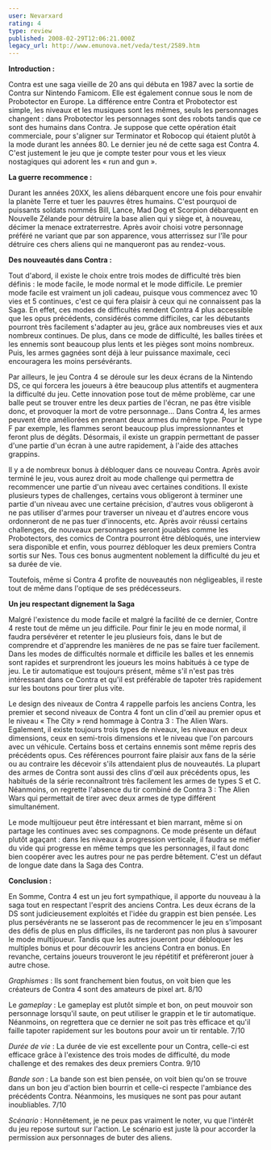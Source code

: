 ```yaml
---
user: Nevarxard
rating: 4
type: review
published: 2008-02-29T12:06:21.000Z
legacy_url: http://www.emunova.net/veda/test/2589.htm
---
```

**Introduction :**  

  

Contra est une saga vieille de 20 ans qui débuta en 1987 avec la sortie de Contra sur Nintendo Famicom. Elle est également connue sous le nom de Probotector en Europe. La différence entre Contra et Probotector est simple, les niveaux et les musiques sont les mêmes, seuls les personnages changent : dans Probotector les personnages sont des robots tandis que ce sont des humains dans Contra. Je suppose que cette opération était commerciale, pour s'aligner sur Terminator et Robocop qui étaient plutôt à la mode durant les années 80\. Le dernier jeu né de cette saga est Contra 4\. C'est justement le jeu que je compte tester pour vous et les vieux nostagiques qui adorent les « run and gun ».  

  

**La guerre recommence :**  

  

Durant les années 20XX, les aliens débarquent encore une fois pour envahir la planète Terre et tuer les pauvres êtres humains. C'est pourquoi de puissants soldats nommés Bill, Lance, Mad Dog et Scorpion débarquent en Nouvelle Zélande pour détruire la base alien qui y siège et, à nouveau, décimer la menace extraterrestre. Après avoir choisi votre personnage préféré ne variant que par son apparence, vous atterrissez sur l'île pour détruire ces chers aliens qui ne manqueront pas au rendez-vous.  

  

**Des nouveautés dans Contra :**  

  

Tout d'abord, il existe le choix entre trois modes de difficulté très bien définis : le mode facile, le mode normal et le mode difficile. Le premier mode facile est vraiment un joli cadeau, puisque vous commencez avec 10 vies et 5 continues, c'est ce qui fera plaisir à ceux qui ne connaissent pas la Saga. En effet, ces modes de difficultés rendent Contra 4 plus accessible que les opus précédents, considérés comme difficiles, car les débutants pourront très facilement s'adapter au jeu, grâce aux nombreuses vies et aux nombreux continues. De plus, dans ce mode de difficulté, les balles tirées et les ennemis sont beaucoup plus lents et les pièges sont moins nombreux. Puis, les armes gagnées sont déjà à leur puissance maximale, ceci encouragera les moins persévérants.  

Par ailleurs, le jeu Contra 4 se déroule sur les deux écrans de la Nintendo DS, ce qui forcera les joueurs à être beaucoup plus attentifs et augmentera la difficulté du jeu. Cette innovation pose tout de même problème, car une balle peut se trouver entre les deux parties de l'écran, ne pas être visible donc, et provoquer la mort de votre personnage... Dans Contra 4, les armes peuvent être améliorées en prenant deux armes du même type. Pour le type F par exemple, les flammes seront beaucoup plus impressionnantes et feront plus de dégâts. Désormais, il existe un grappin permettant de passer d'une partie d'un écran à une autre rapidement, à l'aide des attaches grappins.  

Il y a de nombreux bonus à débloquer dans ce nouveau Contra. Après avoir terminé le jeu, vous aurez droit au mode challenge qui permettra de recommencer une partie d'un niveau avec certaines conditions. Il existe plusieurs types de challenges, certains vous obligeront à terminer une partie d'un niveau avec une certaine précision, d'autres vous obligeront à ne pas utiliser d'armes pour traverser un niveau et d'autres encore vous ordonneront de ne pas tuer d'innocents, etc. Après avoir réussi certains challenges, de nouveaux personnages seront jouables comme les Probotectors, des comics de Contra pourront être débloqués, une interview sera disponible et enfin, vous pourrez débloquer les deux premiers Contra sortis sur Nes. Tous ces bonus augmentent noblement la difficulté du jeu et sa durée de vie.  

  

Toutefois, même si Contra 4 profite de nouveautés non négligeables, il reste tout de même dans l'optique de ses prédécesseurs.  

  

**Un jeu respectant dignement la Saga**  

  

Malgré l'existence du mode facile et malgré la facilité de ce dernier, Contre 4 reste tout de même un jeu difficile. Pour finir le jeu en mode normal, il faudra persévérer et retenter le jeu plusieurs fois, dans le but de comprendre et d'apprendre les manières de ne pas se faire tuer facilement. Dans les modes de difficultés normale et difficile les balles et les ennemis sont rapides et surprendront les joueurs les moins habitués à ce type de jeu. Le tir automatique est toujours présent, même s'il n'est pas très intéressant dans ce Contra et qu'il est préférable de tapoter très rapidement sur les boutons pour tirer plus vite.  

Le design des niveaux de Contra 4 rappelle parfois les anciens Contra, les premier et second niveaux de Contra 4 font un clin d'œil au premier opus et le niveau « The City » rend hommage à Contra 3 : The Alien Wars. Egalement, il existe toujours trois types de niveaux, les niveaux en deux dimensions, ceux en semi-trois dimensions et le niveau que l'on parcours avec un véhicule. Certains boss et certains ennemis sont même repris des précédents opus. Ces références pourront faire plaisir aux fans de la série ou au contraire les décevoir s'ils attendaient plus de nouveautés. La plupart des armes de Contra sont aussi des clins d'œil aux précédents opus, les habitués de la série reconnaîtront très facilement les armes de types S et C. Néanmoins, on regrette l'absence du tir combiné de Contra 3 : The Alien Wars qui permettait de tirer avec deux armes de type différent simultanément.   

Le mode multijoueur peut être intéressant et bien marrant, même si on partage les continues avec ses compagnons. Ce mode présente un défaut plutôt agaçant : dans les niveaux à progression verticale, il faudra se méfier du vide qui progresse en même temps que les personnages, il faut donc bien coopérer avec les autres pour ne pas perdre bêtement. C'est un défaut de longue date dans la Saga des Contra.  

  

**Conclusion :**  

  

En Somme, Contra 4 est un jeu fort sympathique, il apporte du nouveau à la saga tout en respectant l'esprit des anciens Contra. Les deux écrans de la DS sont judicieusement exploités et l'idée du grappin est bien pensée. Les plus persévérants ne se lasseront pas de recommencer le jeu en s'imposant des défis de plus en plus difficiles, ils ne tarderont pas non plus à savourer le mode multijoueur. Tandis que les autres joueront pour débloquer les multiples bonus et pour découvrir les anciens Contra en bonus. En revanche, certains joueurs trouveront le jeu répétitif et préfèreront jouer à autre chose.  

  

  

_Graphismes_ : Ils sont franchement bien foutus, on voit bien que les créateurs de Contra 4 sont des amateurs de pixel art. 8/10  

  

Le _gameplay_ : Le gameplay est plutôt simple et bon, on peut mouvoir son personnage lorsqu'il saute, on peut utiliser le grappin et le tir automatique. Néanmoins, on regrettera que ce dernier ne soit pas très efficace et qu'il faille tapoter rapidement sur les boutons pour avoir un tir rentable. 7/10  

  

_Durée de vie_ : La durée de vie est excellente pour un Contra, celle-ci est efficace grâce à l'existence des trois modes de difficulté, du mode challenge et des remakes des deux premiers Contra. 9/10  

  

_Bande son_ : La bande son est bien pensée, on voit bien qu'on se trouve dans un bon jeu d'action bien bourrin et celle-ci respecte l'ambiance des précédents Contra. Néanmoins, les musiques ne sont pas pour autant inoubliables. 7/10  

  

_Scénario_ : Honnêtement, je ne peux pas vraiment le noter, vu que l'intérêt du jeu repose surtout sur l'action. Le scénario est juste là pour accorder la permission aux personnages de buter des aliens.